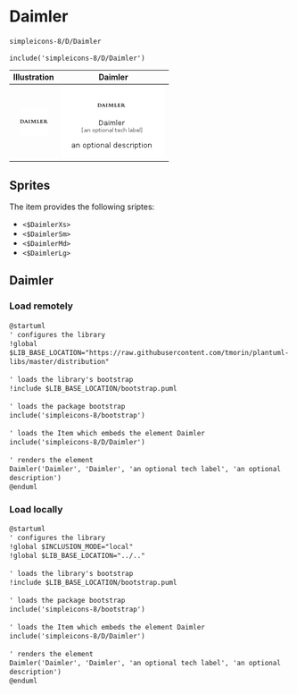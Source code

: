 # Daimler


```text
simpleicons-8/D/Daimler
```

```text
include('simpleicons-8/D/Daimler')
```



| Illustration | Daimler |
| :---: | :---: |
| ![illustration for Illustration](../../simpleicons-8/D/Daimler.png) | ![illustration for Daimler](../../simpleicons-8/D/Daimler.Local.png) |



## Sprites
The item provides the following sriptes:

- `<$DaimlerXs>`
- `<$DaimlerSm>`
- `<$DaimlerMd>`
- `<$DaimlerLg>`





## Daimler

### Load remotely
```plantuml
@startuml
' configures the library
!global $LIB_BASE_LOCATION="https://raw.githubusercontent.com/tmorin/plantuml-libs/master/distribution"

' loads the library's bootstrap
!include $LIB_BASE_LOCATION/bootstrap.puml

' loads the package bootstrap
include('simpleicons-8/bootstrap')

' loads the Item which embeds the element Daimler
include('simpleicons-8/D/Daimler')

' renders the element
Daimler('Daimler', 'Daimler', 'an optional tech label', 'an optional description')
@enduml
```

### Load locally
```plantuml
@startuml
' configures the library
!global $INCLUSION_MODE="local"
!global $LIB_BASE_LOCATION="../.."

' loads the library's bootstrap
!include $LIB_BASE_LOCATION/bootstrap.puml

' loads the package bootstrap
include('simpleicons-8/bootstrap')

' loads the Item which embeds the element Daimler
include('simpleicons-8/D/Daimler')

' renders the element
Daimler('Daimler', 'Daimler', 'an optional tech label', 'an optional description')
@enduml
```

